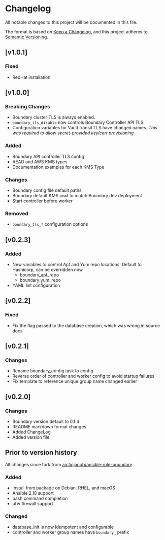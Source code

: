 # Changelog

All notable changes to this project will be documented in this file.

The format is based on [Keep a Changelog](https://keepachangelog.com/en/1.0.0/),
and this project adheres to [Semantic Versioning](https://semver.org/spec/v2.0.0.html).

## [v1.0.1]

### Fixed

- RedHat installation

## [v1.0.0]

### Breaking Changes

- Boundary cluster TLS is always enabled.
- `boundary_tls_disable` now controls Boundary Controller API TLS
- Configuration variables for Vault transit TLS have changed names.
  *This was required to allow secret-provided key/cert provisioning*

### Added

- Boundary API controller TLS config
- AEAD and AWS KMS types
- Documentation examples for each KMS Type

### Changes

- Boundary config file default paths
- Boundary default KMS `aead` to match Boundary dev deployment
- Start controller before worker

### Removed

- `boundary_tls_*` configuration options

## [v0.2.3]

### Added

- New variables to control Apt and Yum repo locations. Default to Hashicorp, can be overridden now
  - boundary_apt_repo
  - boundary_yum_repo
- YAML lint configuration

## [v0.2.2]

### Fixed

- Fix the flag passed to the database creation, which was wrong in source docs

## [v0.2.1]

### Changes

- Rename boundary_config task to config
- Reverse order of controller and worker config to avoid startup failures
- Fix template to reference unique group name changed earlier

## [v0.2.0]

### Changes

- Boundary version default to 0.1.4
- README markdown format changes
- Added ChangeLog
- Added version file

## Prior to version history

All changes since fork from [arctiqjacob/ansible-role-boundary](https://github.com/arctiqjacob/ansible-role-boundary)

### Added

- Install from package on Debian, RHEL, and macOS
- Ansible 2.10 support
- bash command completion
- ufw firewall support

### Changed

- database_init is now idempotent and configurable
- controller and worker group names have `boundary_` prefix

